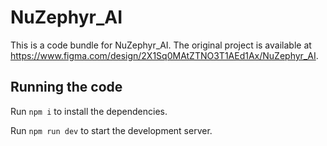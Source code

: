 
  # NuZephyr_AI

  This is a code bundle for NuZephyr_AI. The original project is available at https://www.figma.com/design/2X1Sq0MAtZTNO3T1AEd1Ax/NuZephyr_AI.

  ## Running the code

  Run `npm i` to install the dependencies.

  Run `npm run dev` to start the development server.
  